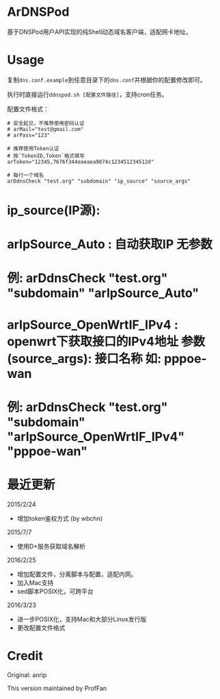 # ArDNSPod

基于DNSPod用户API实现的纯Shell动态域名客户端，适配网卡地址。

# Usage

复制`dns.conf.example`到任意目录下的`dns.conf`并根据你的配置修改即可。

执行时直接运行`ddnspod.sh [配置文件路径]`，支持cron任务。

配置文件格式：
```
# 安全起见，不推荐使用密码认证
# arMail="test@gmail.com"
# arPass="123"

# 推荐使用Token认证
# 按`TokenID,Token`格式填写
arToken="12345,7676f344eaeaea9074c123451234512d"

# 每行一个域名
arDdnsCheck "test.org" "subdomain" "ip_source" "source_args"
```

# ip_source(IP源):
# arIpSource_Auto : 自动获取IP 无参数
#     例: arDdnsCheck "test.org" "subdomain" "arIpSource_Auto"
# arIpSource_OpenWrtIF_IPv4 : openwrt下获取接口的IPv4地址 参数(source_args): 接口名称 如: pppoe-wan
#     例: arDdnsCheck "test.org" "subdomain" "arIpSource_OpenWrtIF_IPv4" "pppoe-wan"

# 最近更新

2015/2/24
- 增加token鉴权方式 (by wbchn)

2015/7/7
- 使用D+服务获取域名解析

2016/2/25
- 增加配置文件，分离脚本与配置，适配内网。
- 加入Mac支持
- sed脚本POSIX化，可跨平台

2016/3/23
- 进一步POSIX化，支持Mac和大部分Linux发行版
- 更改配置文件格式

# Credit

Original: anrip

This version maintained by ProfFan

